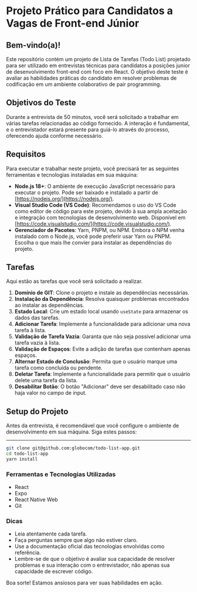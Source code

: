 # Projeto Prático para Candidatos a Vagas de Front-end Júnior

## Bem-vindo(a)!

Este repositório contém um projeto de Lista de Tarefas (Todo List) projetado para ser utilizado em entrevistas técnicas para candidatos a posições junior de desenvolvimento front-end com foco em React. O objetivo deste teste é avaliar as habilidades práticas do candidato em resolver problemas de codificação em um ambiente colaborativo de pair programming.


## Objetivos do Teste

Durante a entrevista de 50 minutos, você será solicitado a trabalhar em várias tarefas relacionadas ao código fornecido. A interação é fundamental, e o entrevistador estará presente para guiá-lo através do processo, oferecendo ajuda conforme necessário.


## Requisitos

Para executar e trabalhar neste projeto, você precisará ter as seguintes ferramentas e tecnologias instaladas em sua máquina:

- **Node.js 18+**: O ambiente de execução JavaScript necessário para executar o projeto. Pode ser baixado e instalado a partir de [https://nodejs.org/](https://nodejs.org/).
- **Visual Studio Code (VS Code)**: Recomendamos o uso do VS Code como editor de código para este projeto, devido à sua ampla aceitação e integração com tecnologias de desenvolvimento web. Disponível em [https://code.visualstudio.com/](https://code.visualstudio.com/).
- **Gerenciador de Pacotes**: Yarn, PNPM, ou NPM. Embora o NPM venha instalado com o Node.js, você pode preferir usar Yarn ou PNPM. Escolha o que mais lhe convier para instalar as dependências do projeto.


## Tarefas

Aqui estão as tarefas que você será solicitado a realizar.  

1. **Domínio de GIT**: Clone o projeto e instale as dependências necessárias.
2. **Instalação da Dependência**: Resolva quaisquer problemas encontrados ao instalar as dependências.
3. **Estado Local**: Crie um estado local usando `useState` para armazenar os dados das tarefas.
4. **Adicionar Tarefa**: Implemente a funcionalidade para adicionar uma nova tarefa à lista.
5. **Validação de Tarefa Vazia**: Garanta que não seja possível adicionar uma tarefa vazia à lista.
6. **Validação de Espaços**: Evite a adição de tarefas que contenham apenas espaços.
7. **Alternar Estado de Conclusão**: Permita que o usuário marque uma tarefa como concluída ou pendente.
8. **Deletar Tarefa**: Implemente a funcionalidade para permitir que o usuário delete uma tarefa da lista.
9. **Desabilitar Botão**: O botão "Adicionar" deve ser desabilitado caso não haja valor no campo de input.

## Setup do Projeto

Antes da entrevista, é recomendável que você configure o ambiente de desenvolvimento em sua máquina. Siga estes passos:


---

```bash
git clone git@github.com:globocom/todo-list-app.git
cd todo-list-app
yarn install
```


### Ferramentas e Tecnologias Utilizadas
- React
- Expo
- React Native Web
- Git


### Dicas
- Leia atentamente cada tarefa.
- Faça perguntas sempre que algo não estiver claro.
- Use a documentação oficial das tecnologias envolvidas como referência.
- Lembre-se de que o objetivo é avaliar sua capacidade de resolver problemas e sua interação com o entrevistador, não apenas sua capacidade de escrever código.


Boa sorte! Estamos ansiosos para ver suas habilidades em ação.
